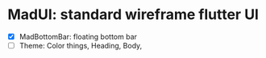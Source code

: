 # MadUI: standard wireframe flutter UI 

- [x] MadBottomBar: floating bottom bar
- [ ] Theme: Color things, Heading, Body, 
